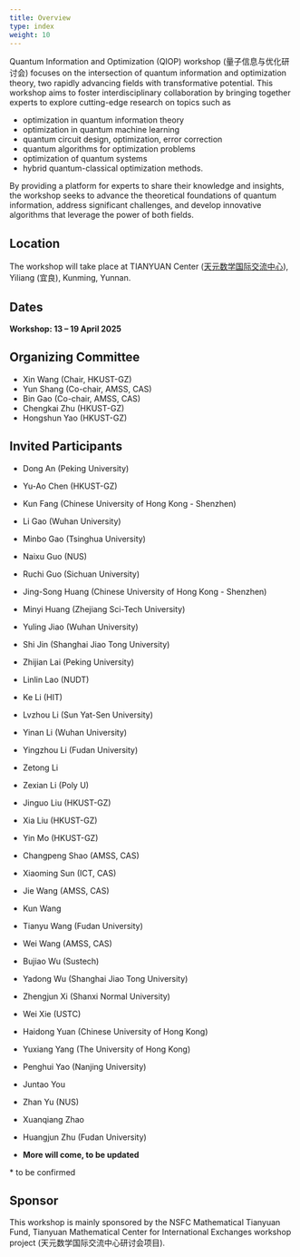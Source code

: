 ```yaml
---
title: Overview
type: index
weight: 10
---
```


Quantum Information and Optimization (QIOP) workshop (量子信息与优化研讨会) focuses on the intersection of quantum information and optimization theory, two rapidly advancing fields with transformative potential. 
This workshop aims to foster interdisciplinary collaboration by bringing together experts to explore cutting-edge research on topics such as 

- optimization in quantum information theory
- optimization in quantum machine learning
- quantum circuit design, optimization, error correction 
- quantum algorithms for optimization problems
- optimization of quantum systems
- hybrid quantum-classical optimization methods. 

By providing a platform for experts to share their knowledge and insights, the workshop seeks to advance the theoretical foundations of quantum information, address significant challenges, and develop innovative algorithms that leverage the power of both fields.

## Location

The workshop will take place at TIANYUAN Center ([天元数学国际交流中心](http://tianyuan.amss.ac.cn/)), Yiliang (宜良), Kunming, Yunnan.

## Dates

**Workshop: 13 – 19 April 2025**

## Organizing Committee

- Xin Wang (Chair, HKUST-GZ)
- Yun Shang (Co-chair, AMSS, CAS)
- Bin Gao (Co-chair, AMSS, CAS)
- Chengkai Zhu (HKUST-GZ)
- Hongshun Yao (HKUST-GZ)

## Invited Participants

- Dong An (Peking University)

- Yu-Ao Chen (HKUST-GZ)

- Kun Fang (Chinese University of Hong Kong - Shenzhen)

- Li Gao (Wuhan University)

- Minbo Gao (Tsinghua University)

- Naixu Guo (NUS)

- Ruchi Guo (Sichuan University)

- Jing-Song Huang (Chinese University of Hong Kong - Shenzhen)

- Minyi Huang (Zhejiang Sci-Tech University)

- Yuling Jiao (Wuhan University)

- Shi Jin (Shanghai Jiao Tong University)

- Zhijian Lai (Peking University)

- Linlin Lao (NUDT)

- Ke Li (HIT)

- Lvzhou Li (Sun Yat-Sen University)

- Yinan Li (Wuhan University)

- Yingzhou Li (Fudan University)

- Zetong Li

- Zexian Li (Poly U)

- Jinguo Liu (HKUST-GZ)

- Xia Liu (HKUST-GZ)

- Yin Mo (HKUST-GZ)

- Changpeng Shao (AMSS, CAS)

- Xiaoming Sun (ICT, CAS)

- Jie Wang (AMSS, CAS)

- Kun Wang

- Tianyu Wang (Fudan University)

- Wei Wang (AMSS, CAS)

- Bujiao Wu (Sustech)

- Yadong Wu (Shanghai Jiao Tong University)

- Zhengjun Xi (Shanxi Normal University)

- Wei Xie (USTC)

- Haidong Yuan (Chinese University of Hong Kong)

- Yuxiang Yang (The University of Hong Kong)

- Penghui Yao (Nanjing University)

- Juntao You

- Zhan Yu (NUS)

- Xuanqiang Zhao

- Huangjun Zhu (Fudan University)


- **More will come, to be updated**

\* to be confirmed

## Sponsor

This workshop is mainly sponsored by the NSFC Mathematical Tianyuan Fund, Tianyuan Mathematical Center for International Exchanges workshop project (天元数学国际交流中心研讨会项目).
